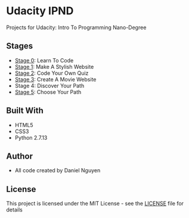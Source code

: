 # Udacity IPND
Projects for Udacity: Intro To Programming Nano-Degree

## Stages
<!-- Add links to each stage -->
* [Stage 0](https://github.com/ziggysauce/udacity_IPND/tree/master/Stage%200): Learn To Code 
* [Stage 1](https://github.com/ziggysauce/udacity_IPND/blob/master/Stage%201): Make A Stylish Website
* [Stage 2](https://github.com/ziggysauce/udacity_IPND/tree/master/Stage%202): Code Your Own Quiz
* [Stage 3](https://github.com/ziggysauce/udacity_IPND/tree/master/Stage%203): Create A Movie Website
* Stage 4: Discover Your Path
* [Stage 5](https://github.com/ziggysauce/udacity_IPND/tree/master/Stage%205): Choose Your Path
 
## Built With
* HTML5
* CSS3
* Python 2.7.13
 
## Author
* All code created by Daniel Nguyen
 
## License
This project is licensed under the MIT License - see the [LICENSE](https://github.com/ziggysauce/udacity_IPND/blob/master/LICENSE) file for details

